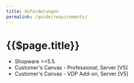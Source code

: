 ```yaml
---
title: Anforderungen
permalink: /guide/requirements/
---
```


# {{$page.title}}

- Shopware >=5.5
- Customer's Canvas - Professional, Server [V5]
- Customer's Canvas - VDP Add-on, Server [V5]